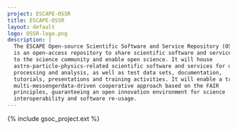 ```yaml
---
project: ESCAPE-OSSR
title: ESCAPE-OSSR
layout: default
logo: OSSR-logo.png
description: |
  The ESCAPE Open-source Scientific Software and Service Repository (OSSR) 
  is an open-access repository to share scientific software and services
  to the science community and enable open science. It will house 
  astro-particle-physics-related scientific software and services for data 
  processing and analysis, as well as test data sets, documentation, 
  tutorials, presentations and training activities. It will enable a true 
  multi-messengerdata-driven cooperative approach based on the FAIR
  principles, guaranteeing an open innovation environment for science 
  interoperability and software re-usage.
---
```


{% include gsoc_project.ext %}
